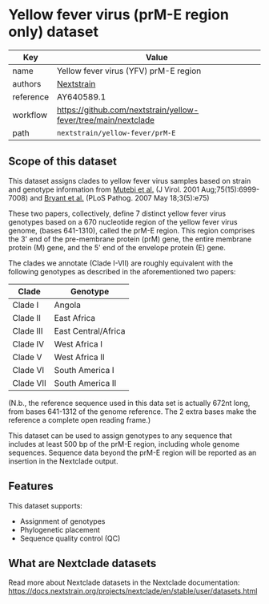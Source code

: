 # Yellow fever virus (prM-E region only) dataset

| Key               | Value                                                            |
| ----------------- | -----------------------------------------------------------------|
| name              | Yellow fever virus (YFV) prM-E region                            |
| authors           | [Nextstrain](https://nextstrain.org)                             |
| reference         | AY640589.1                                                       |
| workflow          | <https://github.com/nextstrain/yellow-fever/tree/main/nextclade> |
| path              | `nextstrain/yellow-fever/prM-E`                                  |

## Scope of this dataset

This dataset assigns clades to yellow fever virus samples based on
strain and genotype information from [Mutebi et al.][] (J Virol. 2001
Aug;75(15):6999-7008) and [Bryant et al.][] (PLoS Pathog. 2007 May 18;3(5):e75)

These two papers, collectively, define 7 distinct yellow fever virus
genotypes based on a 670 nucleotide region of the yellow fever virus
genome, (bases 641-1310), called the prM-E region. This region
comprises the 3' end of the pre-membrane protein (prM) gene, the
entire membrane protein (M) gene, and the 5' end of the envelope
protein (E) gene.

The clades we annotate (Clade I-VII) are roughly equivalent with the
following genotypes as described in the aforementioned two papers:

| Clade     | Genotype            |
|-----------|---------------------|
| Clade I   | Angola              |
| Clade II  | East Africa         |
| Clade III | East Central/Africa |
| Clade IV  | West Africa I       |
| Clade V   | West Africa II      |
| Clade VI  | South America I     |
| Clade VII | South America II    |

(N.b., the reference sequence used in this data set is actually 672nt
long, from bases 641-1312 of the genome reference. The 2 extra bases
make the reference a complete open reading frame.)

This dataset can be used to assign genotypes to any sequence that
includes at least 500 bp of the prM-E region, including whole genome
sequences. Sequence data beyond the prM-E region will be reported as an
insertion in the Nextclade output.

## Features

This dataset supports:

- Assignment of genotypes
- Phylogenetic placement
- Sequence quality control (QC)

## What are Nextclade datasets

Read more about Nextclade datasets in the Nextclade documentation:
<https://docs.nextstrain.org/projects/nextclade/en/stable/user/datasets.html>

[Mutebi et al.]: https://pubmed.ncbi.nlm.nih.gov/11435580/
[Bryant et al.]: https://pubmed.ncbi.nlm.nih.gov/17511518/
